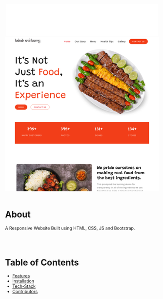 <div align="center"><img src="images\logo2.svg" width="500"></div>
<img src="images\website.png">
<br>
<br>

# About

A Responsive Website Built using HTML, CSS, JS and Bootstrap.

<br>
<br>

# Table of Contents
- [Features](#Features)
- [Installation](#Installation)
- [Tech-Stack](#Tech-Stack)
- [Contributors](#Contributors)


<br>
<br>